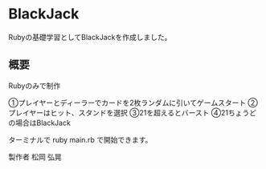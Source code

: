 # BlackJack

Rubyの基礎学習としてBlackJackを作成しました。

## 概要
Rubyのみで制作

①プレイヤーとディーラーでカードを2枚ランダムに引いてゲームスタート
②プレイヤーはヒット、スタンドを選択
③21を超えるとバースト
④21ちょうどの場合はBlackJack

ターミナルで ruby main.rb で開始できます。

製作者 松岡 弘晃
